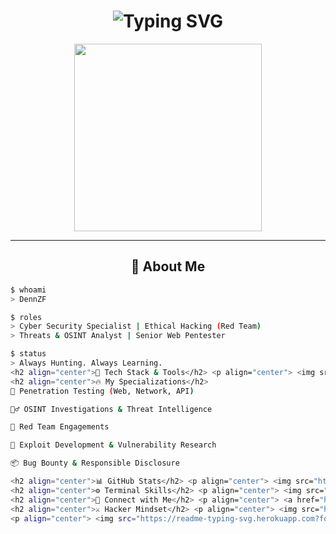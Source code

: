 <!-- Profile README for DennZF -->

<h1 align="center">
  <img src="https://readme-typing-svg.herokuapp.com?font=Fira+Code&size=28&pause=1000&color=F70000&center=true&vCenter=true&width=1000&lines=Hello+World%2C+I'm+DennZF;Cyber+Security+Specialist+%F0%9F%94%91;Red+Team+Ethical+Hacker+%F0%9F%A4%AF;Threats+Analyst+%F0%9F%92%BB;OSINT+Investigator+%F0%9F%93%8D;Senior+Web+Pentester+%F0%9F%94%B1" alt="Typing SVG" />
</h1>

<p align="center">
  <img src="https://media.giphy.com/media/f3iwJFOVOwuy7K6FFw/giphy.gif" width="300"/>
</p>

---

<h2 align="center">🧠 About Me</h2>

```bash
$ whoami
> DennZF

$ roles
> Cyber Security Specialist | Ethical Hacking (Red Team)
> Threats & OSINT Analyst | Senior Web Pentester

$ status
> Always Hunting. Always Learning.
<h2 align="center">🧰 Tech Stack & Tools</h2> <p align="center"> <img src="https://skillicons.dev/icons?i=linux,bash,python,js,nodejs,html,css,github,git,kali,windows,postman" /> </p>
<h2 align="center">🔥 My Specializations</h2>
🧨 Penetration Testing (Web, Network, API)

🕵️‍♂️ OSINT Investigations & Threat Intelligence

🎯 Red Team Engagements

🔐 Exploit Development & Vulnerability Research

📦 Bug Bounty & Responsible Disclosure

<h2 align="center">📊 GitHub Stats</h2> <p align="center"> <img src="https://github-readme-stats.vercel.app/api?username=DennZF&show_icons=true&theme=radical" /> <img src="https://github-readme-streak-stats.herokuapp.com/?user=DennZF&theme=radical" /> <img src="https://github-readme-stats.vercel.app/api/top-langs/?username=DennZF&layout=compact&theme=radical" /> </p>
<h2 align="center">⚙️ Terminal Skills</h2> <p align="center"> <img src="https://github-readme-activity-graph.vercel.app/graph?username=DennZF&theme=react-dark&area=true&hide_border=true" /> </p>
<h2 align="center">📡 Connect with Me</h2> <p align="center"> <a href="https://github.com/DennZF" target="_blank"> <img src="https://img.shields.io/badge/GitHub-000000?style=for-the-badge&logo=github&logoColor=white"/> </a> <a href="mailto:your.email@example.com"> <img src="https://img.shields.io/badge/email-%23FF0000.svg?style=for-the-badge&logo=mail.ru&logoColor=white"/> </a> <a href="https://linkedin.com/in/your-profile" target="_blank"> <img src="https://img.shields.io/badge/LinkedIn-%230077B5.svg?style=for-the-badge&logo=linkedin&logoColor=white"/> </a> </p>
<h2 align="center">⚔️ Hacker Mindset</h2> <p align="center"> <img src="https://quotes-github-readme.vercel.app/api?type=horizontal&theme=dark" /> </p>
<p align="center"> <img src="https://readme-typing-svg.herokuapp.com?font=Fira+Code&duration=2000&pause=800&color=00FF00&center=true&vCenter=true&multiline=true&width=800&height=80&lines=%24+Stay+updated.;%24+Stay+anonymous.;%24+Hack+the+planet." /> </p> ```
